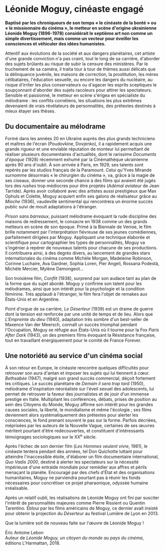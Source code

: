 # Léonide Moguy, cinéaste engagé

**Baptisé par les chroniqueurs de son temps « le cinéaste de la bonté » ou « le missionnaire du cinéma », le metteur en scène d'origine ukrainienne Léonide Moguy (1896-1978) considérait le septième art non comme un simple divertissement, mais comme un vecteur pour éveiller les consciences et véhiculer des idées humanistes.**

Attentif aux évolutions de la société et aux dangers planétaires, cet artiste d'une grande conviction n'a pas craint, tout le long de sa carrière, d'aborder des sujets brûlants au risque de subir la censure des ministères. Par le truchement de sa caméra, il traita tour à tour de thèmes aussi délicats que la délinquance juvénile, les maisons de correction, la prostitution, les mères célibataires, l'éducation sexuelle, ou encore les dangers du nucléaire, au risque d'irriter les plus conservateurs ou d'agacer les esprits sceptiques le soupçonnant d'aborder des sujets racoleurs pour attirer les spectateurs. Sensible et passionné, le metteur en scène s'érigea en spécialiste du mélodrame : les conflits cornéliens, les situations les plus extrêmes devenaient de vrais révélateurs de personnalités, des prétextes destinés à mieux étayer ses thèses.

## Du documentaire au mélodrame

Formé dans les années 20 en Ukraine auprès des plus grands techniciens et maîtres de l'écran (Poudovkine, Dovjenko), il a rapidement acquis une grande rigueur et une enviable réputation de monteur lui permettant de réaliser plusieurs documentaires d'actualités, dont le rarissime _Documents d'époque_ (1928) récemment exhumé par la Cinémathèque ukrainienne après 90 ans d'oubli. À son arrivée à Paris, en 1929, ses talents sont repérés par les studios français de la Paramount. Celui qu'Yves Mirande surnomme désormais « le chirurgien du cinéma », va, grâce à la magie de ses ciseaux, donner une seconde chance à des films qui avaient été jugés lors des _rushes_ trop médiocres pour être projetés (_Adémaï aviateur_ de Jean Tarride). Après avoir collaboré avec des artistes aussi prestigieux que Max Ophuls et Colette, Moguy acquiert enfin ses galons de réalisateur grâce au _Mioche_ (1936), vaudeville sentimental qui rencontrera un énorme succès public suivi de moult adaptations à l'étranger.

_Prison sans barreaux_, puissant mélodrame évoquant la rude discipline des maisons de redressement, le consacre en 1938 comme un des grands metteurs en scène de son époque. Primé à la Biennale de Venise, le film brille notamment par l'interprétation fiévreuse de ses jeunes comédiennes, parfaitement dirigées par Moguy. Appliquant une technique élaborée et scientifique pour cartographier les types de personnalités, Moguy va s'ingénier à repérer de nouveaux talents pour chacune de ses productions. Il contribuera ainsi, à des degrés divers, au lancement de grandes stars internationales du cinéma comme Michèle Morgan, Madeleine Robinson, Corinne Luchaire, Ava Gardner, Sophia Loren, Pier Angeli, Rossana Podestà, Michèle Mercier, Mylène Demongeot...

Son troisième film, _Conflit_ (1938), surprend par son audace tant au plan de la forme que du sujet abordé. Moguy y confirme son talent pour les mélodrames, ainsi que son intérêt pour la psychologie et la condition féminine. Très applaudi à l'étranger, le film fera l'objet de remakes aux États-Unis et en Argentine.

Point d'orgue de sa carrière, _Le Déserteur_ (1939) est un drame de guerre dont la tension est renforcée par une unité de temps et de lieu. Alors que _L'Empreinte du dieu_ (1940), adaptation très sombre d'un best-seller de Maxence Van der Meersch, connaît un succès triomphal pendant l'Occupation, Moguy se réfugie aux États-Unis où il tourne pour la Fox _Paris After Dark_ (1943), un des premiers films évoquant la Résistance française, tout en travaillant énergiquement pour le comité de France Forever.

## Une notoriété au service d'un cinéma social

À son retour en Europe, le cinéaste rencontre quelques difficultés pour retrouver son aura d'antan et imposer les sujets qui lui tiennent à cœur. _Bethsabée_ (1947), malgré son grand succès commercial, déçoit fortement les critiques. Le succès planétaire de _Demain il sera trop tard_ (1950), mélodrame d'inspiration néoréaliste sur l'éveil sexuel des adolescents, lui permet de retrouver la faveur des journalistes et de jouir d'un immense prestige en Italie. Multipliant les conférences, débats, prises de position au sein des Citoyens du Monde, Moguy affirme son intérêt pour les grandes causes sociales, la liberté, le mondialisme et même l'écologie ; ses films deviennent alors systématiquement des prétextes pour alerter les consciences, le fond prenant souvent le pas sur la forme. Parfois décriées, méprisées par les auteurs de la Nouvelle Vague, certaines de ses œuvres méritent pourtant d'être redécouvertes, et constituent d'intéressants témoignages sociologiques sur le XX<sup>e</sup> siècle.

Après l'échec de son dernier film (_Les Hommes veulent vivre_, 1961), le cinéaste tentera pendant des années, tel Don Quichotte luttant pour atteindre l'inaccessible étoile, d'élaborer un film documentaire international, _Quo Vadis 2000_, destiné à alerter les spectateurs sur la nécessité impérieuse d'une entraide mondiale pour remédier aux affres et périls menaçant la planète. Encouragé par des chefs d'État et des organisations humanitaires, Moguy ne parviendra pourtant pas à réunir les fonds nécessaires pour concrétiser ce projet pharaonique, odyssée humaine irréalisable.

Après un relatif oubli, les réalisations de Léonide Moguy ont fini par susciter l'intérêt de personnalités majeures comme Pierre Rissient ou Quentin Tarentino. Ébloui par les films américains de Moguy, ce dernier avait insisté pour obtenir la projection du _Déserteur_ au festival Lumière de Lyon en 2013.

Que la lumière soit de nouveau faite sur l'œuvre de Léonide Moguy !

Éric Antoine Lebon  
Auteur de _Léonide Moguy, un citoyen du monde au pays du cinéma_, éditions L'Harmattan, 2018.
